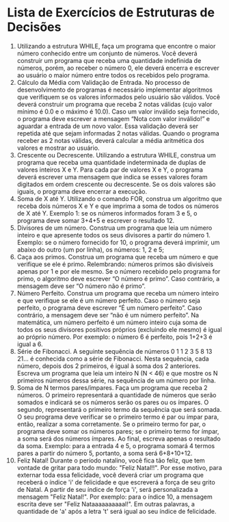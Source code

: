 # Lista de Exercícios de Estruturas de Decisões

1. Utilizando a estrutura WHILE, faça um programa que encontre o maior número conhecido
entre um conjunto de números. Você deverá construir um programa que receba uma
quantidade indefinida de números, porém, ao receber o número 0, ele deverá encerra e
escrever ao usuário o maior número entre todos os recebidos pelo programa.
2. Cálculo da Média com Validação de Entrada. No processo de desenvolvimento de
programas é necessário implementar algoritmos que verifiquem se os valores informados
pelo usuário são válidos. Você deverá construir um programa que receba 2 notas válidas
(cujo valor mínimo é 0.0 e o máximo é 10.0). Caso um valor inválido seja fornecido, o
programa deve escrever a mensagem “Nota com valor inválido!” e aguardar a entrada de
um novo valor. Essa validação deverá ser repetida até que sejam informadas 2 notas
válidas. Quando o programa receber as 2 notas válidas, deverá calcular a média aritmética
dos valores e mostrar ao usuário.
3. Crescente ou Decrescente. Utilizando a estrutura WHILE, construa um programa que
receba uma quantidade indeterminada de duplas de valores inteiros X e Y. Para cada par
de valores X e Y, o programa deverá escrever uma mensagem que indica se esses valores
foram digitados em ordem crescente ou decrescente. Se os dois valores são iguais, o
programa deve encerrar a execução.
4. Soma de X até Y. Utilizando o comando FOR, construa um algoritmo que receba dois
números X e Y e que imprima a soma de todos os números de X até Y. Exemplo 1: se os
números informados foram 3 e 5, o programa deve somar 3+4+5 e escrever o resultado 12.
5. Divisores de um número. Construa um programa que leia um número inteiro e que
apresente todos os seus divisores a partir do número 1. Exemplo: se o número fornecido
for 10, o programa deverá imprimir, um abaixo do outro (um por linha), os números: 1, 2 e 5;
6. Caça aos primos. Construa um programa que receba um número e que verifique se ele é
primo. Relembrando: números primos são divisíveis apenas por 1 e por ele mesmo. Se o
número recebido pelo programa for primo, o algoritmo deve escrever “O número é
primo”. Caso contrário, a mensagem deve ser “O número não é primo”.
7. Número Perfeito. Construa um programa que receba um número inteiro e que verifique se
ele é um número perfeito. Caso o número seja perfeito, o programa deve escrever “É um
número perfeito”. Caso contrário, a mensagem deve ser “não é um número perfeito”. Na
matemática, um número perfeito é um número inteiro cuja soma de todos os seus
divisores positivos próprios (excluindo ele mesmo) é igual ao próprio número. Por
exemplo: o número 6 é perfeito, pois 1+2+3 é igual a 6.
8. Série de Fibonacci. A seguinte sequência de números 0 1 1 2 3 5 8 13 21... é conhecida
como a série de Fibonacci. Nesta sequência, cada número, depois dos 2 primeiros, é igual à
soma dos 2 anteriores. Escreva um programa que leia um inteiro N (N < 46) e que mostre
os N primeiros números dessa série, na sequência de um número por linha.
9. Soma de N termos pares/ímpares. Faça um programa que receba 2 números. O primeiro
representará a quantidade de números que serão somados e indicará se os números serão
os pares ou os ímpares. O segundo, representará o primeiro termo da sequência que será
somada. O seu programa deve verificar se o primeiro termo é par ou ímpar para, então,
realizar a soma corretamente. Se o primeiro termo for par, o programa deve somar os
números pares; se o primeiro termo for ímpar, a soma será dos números ímpares. Ao final,
escreva apenas o resultado da soma. Exemplo: para a entrada 4 e 5, o programa somará 4
termos pares a partir do número 5, portanto, a soma será 6+8+10+12.
10. Feliz Natal! Durante o período natalino, você fica tão feliz, que tem vontade de gritar para
todo mundo: "Feliz Natal!!". Por esse motivo, para externar toda essa felicidade, você
deverá criar um programa que receberá o índice 'i' de felicidade e que escreverá a força de
seu grito de Natal. A partir de seu índice de força 'i', será personalizada a mensagem "Feliz
Natal!". Por exemplo: para o índice 10, a mensagem escrita deve ser "Feliz
Nataaaaaaaaaal!". Em outras palavras, a quantidade de 'a' após a letra 't' será igual ao seu
índice de felicidade.